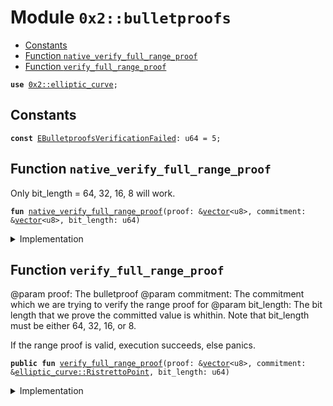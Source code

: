 
<a name="0x2_bulletproofs"></a>

# Module `0x2::bulletproofs`



-  [Constants](#@Constants_0)
-  [Function `native_verify_full_range_proof`](#0x2_bulletproofs_native_verify_full_range_proof)
-  [Function `verify_full_range_proof`](#0x2_bulletproofs_verify_full_range_proof)


<pre><code><b>use</b> <a href="elliptic_curve.md#0x2_elliptic_curve">0x2::elliptic_curve</a>;
</code></pre>



<a name="@Constants_0"></a>

## Constants


<a name="0x2_bulletproofs_EBulletproofsVerificationFailed"></a>



<pre><code><b>const</b> <a href="bulletproofs.md#0x2_bulletproofs_EBulletproofsVerificationFailed">EBulletproofsVerificationFailed</a>: u64 = 5;
</code></pre>



<a name="0x2_bulletproofs_native_verify_full_range_proof"></a>

## Function `native_verify_full_range_proof`

Only bit_length = 64, 32, 16, 8 will work.


<pre><code><b>fun</b> <a href="bulletproofs.md#0x2_bulletproofs_native_verify_full_range_proof">native_verify_full_range_proof</a>(proof: &<a href="">vector</a>&lt;u8&gt;, commitment: &<a href="">vector</a>&lt;u8&gt;, bit_length: u64)
</code></pre>



<details>
<summary>Implementation</summary>


<pre><code><b>native</b> <b>fun</b> <a href="bulletproofs.md#0x2_bulletproofs_native_verify_full_range_proof">native_verify_full_range_proof</a>(proof: &<a href="">vector</a>&lt;u8&gt;, commitment: &<a href="">vector</a>&lt;u8&gt;, bit_length: u64);
</code></pre>



</details>

<a name="0x2_bulletproofs_verify_full_range_proof"></a>

## Function `verify_full_range_proof`

@param proof: The bulletproof
@param commitment: The commitment which we are trying to verify the range proof for
@param bit_length: The bit length that we prove the committed value is whithin. Note that bit_length must be either 64, 32, 16, or 8.

If the range proof is valid, execution succeeds, else panics.


<pre><code><b>public</b> <b>fun</b> <a href="bulletproofs.md#0x2_bulletproofs_verify_full_range_proof">verify_full_range_proof</a>(proof: &<a href="">vector</a>&lt;u8&gt;, commitment: &<a href="elliptic_curve.md#0x2_elliptic_curve_RistrettoPoint">elliptic_curve::RistrettoPoint</a>, bit_length: u64)
</code></pre>



<details>
<summary>Implementation</summary>


<pre><code><b>public</b> <b>fun</b> <a href="bulletproofs.md#0x2_bulletproofs_verify_full_range_proof">verify_full_range_proof</a>(proof: &<a href="">vector</a>&lt;u8&gt;, commitment: &RistrettoPoint, bit_length: u64) {
    <a href="bulletproofs.md#0x2_bulletproofs_native_verify_full_range_proof">native_verify_full_range_proof</a>(proof, &ec::bytes(commitment), bit_length)
}
</code></pre>



</details>
